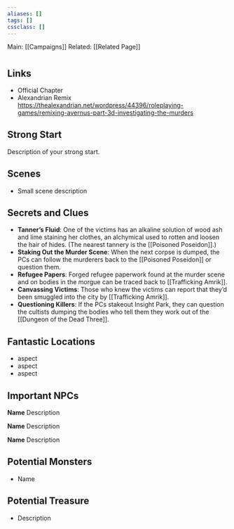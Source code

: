```yaml
---
aliases: []
tags: []
cssclass: []
---
```


Main: [[Campaigns]]
Related: [[Related Page]]

#

## Links

- Official Chapter
- Alexandrian Remix https://thealexandrian.net/wordpress/44396/roleplaying-games/remixing-avernus-part-3d-investigating-the-murders

## Strong Start

Description of your strong start.

## Scenes

- Small scene description

## Secrets and Clues

- **Tanner’s Fluid**: One of the victims has an alkaline solution of wood ash and lime staining her clothes, an alchymical used to rotten and loosen the hair of hides. (The nearest tannery is the [[Poisoned Poseidon]].)
- **Staking Out the Murder Scene**: When the next corpse is dumped, the PCs can follow the murderers back to the [[Poisoned Poseidon]] or question them.
- **Refugee Papers**: Forged refugee paperwork found at the murder scene and on bodies in the morgue can be traced back to [[Trafficking Amrik]].
- **Canvassing Victims**: Those who knew the victims can report that they’d been smuggled into the city by [[Trafficking Amrik]].
- **Questioning Killers**: If the PCs stakeout Insight Park, they can question the cultists dumping the bodies who tell them they work out of the [[Dungeon of the Dead Three]].

## Fantastic Locations

- aspect
- aspect
- aspect

## Important NPCs

**Name** Description

**Name** Description

**Name** Description

## Potential Monsters

- Name

## Potential Treasure

- Description


